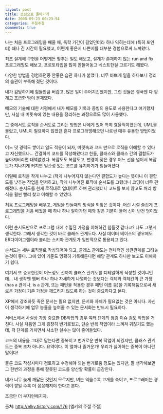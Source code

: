 ```yaml
---
layout: post
title: 초심으로 돌아가기
date: 2008-09-23 00:23:54
categories: 주절주절
comments: true
---
```

나는 처음 프로그래밍을 배울 때, 독학 기간이 길었던터라 하나 익히는데에 (특히 포인터) 꽤나 긴 시간이 필요했고, 어떤게 좋은지 나쁜지를 대부분 경험으로써 느껴왔다.

최초 설계에 구현을 어떻게든 맞추는 일도 해보고, 설계가 존재하지 않는 run and fix 프로그래밍도 해보고, 프로토타입을 많이 만들어놓고 베스트한걸 고르기도 해봤다.

다양한 방법을 경험하던중 안좋은 습관 하나가 붙었다. 너무 바쁘게 일을 하다보니 정리의 습관이 부족해 졌단 것이다.

내가 감당하기에 힘들만큼 버겁고, 많은 일이 주어지긴했지만, 그런 것들은 결국엔 다 핑계고 조급한 맘이 문제였다.

메모의 기술에 대한 서평에서 내가 메모를 기록과 증빙의 용도로 사용한다고 얘기했지만, 사실 내 머릿속에 있는 내용을 정리하는 과정으로도 많이 사용했다.

그 중에서도 로직을 순서도로 그리는 방법은 나에게 있어 특히 효율적이었는데, UML을 몰랐고, UML이 필요하지 않았던 혼자 프로그래밍해오던 나로썬 매우 유용한 방법이었다.



어느 덧 경력도 쌓이고 일도 적응이 되자, 머릿속과 코드 만으로 로직을 이해할 수 있다고 자신했으나... 간결하게 코드를 작성해왔다고 한들, 클래스와 클래스 간의 결합도가 높아져버리면 대책없었다. 복잡도도 복잡도고, 변경이 잦은 경우 어느 선을 넘어서 복잡도가 지나치게 커지면 일관성 있는 코드를 유지하기가 힘들어졌다.

이럴때 로직을 작게 나누고 (작게 나누어지지 않는다면 결합도가 높다는 뜻이니 이 결합도를 낮추는 작업을 먼저하고), 작게 나누어진 로직에 순서도를 그렸더니 코딩이 너무 편해졌다. 순서도를 현재 로직대로 업데이트 하며 관리했더니 코드를 보지 않고도 처리 방식을 훨씬 빨리 찾고 이해할 수 있었다.

처음 프로그래밍을 배우고, 게임을 만들때의 방식을 되찾은 것이다. 어린 시절 즐겁게 프로그래밍을 처음 배웠을 때 하나 하나 알아가던 때와 같은 기분이 들어 신이 난건 덤이었다.



이런 순서도만으로 프로그램 내에 수립된 가정을 이해하긴 힘들것 같다고? 나도 그렇게 생각한다. 그래서 생각한 것이 바로 클래스 관계도다. 사실 데이터 베이스의 경우에도 ER다이어그램이라 불리는 스키마 관계도가 일반적으로 통용되고 있다.

순서도는 세부 로직별로 작성되어야 되고, 클래스 관계도는 전체적인 상관관계를 그려놓는것이 좋다. 그에 있어 기준도 명확히 기록해둔다면 해당 관계도 하나만 보고도 이해하기 쉽다.

여기서 또 중요한것이 어느정도 선까지 클래스 관계도를 디테일하게 작성할 것이냐인데... 내 생각엔 멤버 하나 하나 자세하게 나열하는 것보다는 객체와 객체간의 큰 가정(has a 관계나, is a 관계, 또는 패턴을 적용한 경우 패턴 이름 등)을 기록해둠으로써 새로운 가정이 기존 가정을 깨드리지 않도록 하는 것이 중요하다고 본다.

XP에서 강조하듯 죽은 문서는 필요 없지만, 문서화 자체가 필요없는 것은 아니다. 자신이 생각하기에 업무 능률을 높여줄 수 있는 문서화는 반드시 필요하다.

서비스에서 사실상 가장 중요한 DB작업의 경우 여러 단계의 점검 이슈 검토 작업을 거친다. 사실 처음엔 그게 굉장히 번거로웠고, 단순 반복 작업이라 느껴져 귀찮기도 했는데, 각 단계를 거치면서 사소한 실수는 많이 줄어들었다.

코드의 내용을 그대로 담는다면 중복이고 번거로운 반복 작업이 되겠지만, 클래스 관계도는 중복 조차 아니다. 요약이다. 이 얼마나 즐거운가! 우리가 싫어하는 중복이 아니란 말이다!

물론 코드 작성시마다 검토하고 수정해야 되는 번거로움 정도는 있지만, 잘 생각해보면 그 한번의 과정을 통해 잘못된 코드를 양산할 확률이 급감한다.



내가 너무 늦게 깨닳은 것인지 모르지만, 벼는 익을수록 고개를 숙이고, 프로그래머는 경력이 쌓일 수록 더 꼼꼼해져야 한다고 본다.

조금만 더 부지런해지자.

출처: http://elky.tistory.com/176 [엘키의 주절 주절]